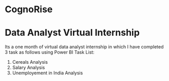 # CognoRise
# Data Analyst Virtual Internship 
Its a one month of virtual data analyst internship in which I have completed 3 task as follows using Power BI
Task List:
1. Cereals Analysis
2. Salary Analysis
3. Unemployement in India Analysis
